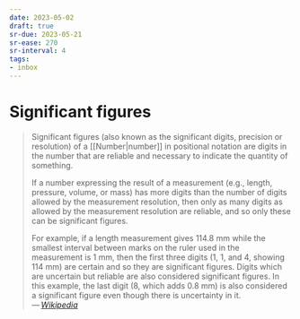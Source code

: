 ```yaml
---
date: 2023-05-02
draft: true
sr-due: 2023-05-21
sr-ease: 270
sr-interval: 4
tags:
- inbox
---
```


# Significant figures

> Significant figures (also known as the significant digits, precision or
> resolution) of a [[Number|number]] in positional notation are digits in the
> number that are reliable and necessary to indicate the quantity of something.
>
> If a number expressing the result of a measurement (e.g., length, pressure,
> volume, or mass) has more digits than the number of digits allowed by the
> measurement resolution, then only as many digits as allowed by the measurement
> resolution are reliable, and so only these can be significant figures.
>
> For example, if a length measurement gives 114.8 mm while the smallest
> interval between marks on the ruler used in the measurement is 1 mm, then the
> first three digits (1, 1, and 4, showing 114 mm) are certain and so they are
> significant figures. Digits which are uncertain but reliable are also
> considered significant figures. In this example, the last digit (8, which adds
> 0.8 mm) is also considered a significant figure even though there is
> uncertainty in it.\
> — <cite>[Wikipedia](https://en.wikipedia.org/wiki/Significant_figures)</cite>